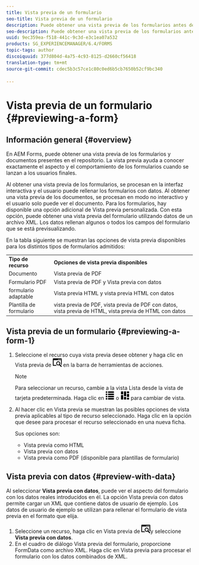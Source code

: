 ```yaml
---
title: Vista previa de un formulario
seo-title: Vista previa de un formulario
description: Puede obtener una vista previa de los formularios antes de publicarlos o activarlos para asegurarse de que cumplen las expectativas. Las opciones de vista previa pueden variar según los tipos de formulario admitidos.
seo-description: Puede obtener una vista previa de los formularios antes de publicarlos o activarlos para asegurarse de que cumplen las expectativas. Las opciones de vista previa pueden variar según los tipos de formulario admitidos.
uuid: 9ec359ea-f518-441c-9c3d-e3c1ea07a532
products: SG_EXPERIENCEMANAGER/6.4/FORMS
topic-tags: author
discoiquuid: 377d804d-4a75-4c93-8125-d2660cf56418
translation-type: tm+mt
source-git-commit: cdec5b3c57ce1c80c0ed6b5cb7650b52cf9bc340

---
```



# Vista previa de un formulario {#previewing-a-form}

## Información general {#overview}

En AEM Forms, puede obtener una vista previa de los formularios y documentos presentes en el repositorio. La vista previa ayuda a conocer exactamente el aspecto y el comportamiento de los formularios cuando se lanzan a los usuarios finales.

Al obtener una vista previa de los formularios, se procesan en la interfaz interactiva y el usuario puede rellenar los formularios con datos. Al obtener una vista previa de los documentos, se procesan en modo no interactivo y el usuario solo puede ver el documento. Para los formularios, hay disponible una opción adicional de Vista previa personalizada. Con esta opción, puede obtener una vista previa del formulario utilizando datos de un archivo XML. Los datos rellenan algunos o todos los campos del formulario que se está previsualizando.

En la tabla siguiente se muestran las opciones de vista previa disponibles para los distintos tipos de formularios admitidos:

<table> 
 <tbody>
  <tr>
   <td><strong>Tipo de recurso</strong><br /> </td> 
   <td><strong>Opciones de vista previa disponibles</strong><br /> </td> 
  </tr>
  <tr>
   <td>Documento</td> 
   <td>Vista previa de PDF</td> 
  </tr>
  <tr>
   <td>Formulario PDF</td> 
   <td>Vista previa de PDF y Vista previa con datos<br /> </td> 
  </tr>
  <tr>
   <td>formulario adaptable</td> 
   <td>Vista previa HTML y vista previa HTML con datos</td> 
  </tr>
  <tr>
   <td>Plantilla de formulario</td> 
   <td>vista previa de PDF, vista previa de PDF con datos, vista previa de HTML, vista previa de HTML con datos<br /> </td> 
  </tr>
 </tbody>
</table>

## Vista previa de un formulario {#previewing-a-form-1}

1. Seleccione el recurso cuya vista previa desee obtener y haga clic en Vista previa de ![aem6forms_preview](assets/aem6forms_preview.png) en la barra de herramientas de acciones.

   >[!NOTE]
   >
   >Para seleccionar un recurso, cambie a la vista Lista desde la vista de tarjeta predeterminada. Haga clic en ![aem6forms_viewlist](assets/aem6forms_viewlist.png) o ![aem6forms_viewcard](assets/aem6forms_viewcard.png) para cambiar de vista.

1. Al hacer clic en Vista previa se muestran las posibles opciones de vista previa aplicables al tipo de recurso seleccionado. Haga clic en la opción que desee para procesar el recurso seleccionado en una nueva ficha.

   Sus opciones son:

   * Vista previa como HTML
   * Vista previa con datos
   * Vista previa como PDF (disponible para plantillas de formulario)

## Vista previa con datos {#preview-with-data}

Al seleccionar **Vista previa con datos**, puede ver el aspecto del formulario con los datos reales introducidos en él. La opción Vista previa con datos permite cargar un XML que contiene datos de usuario de ejemplo. Los datos de usuario de ejemplo se utilizan para rellenar el formulario de vista previa en el formato que elija.

1. Seleccione un recurso, haga clic en Vista previa de ![aem6forms_preview](assets/aem6forms_preview.png)y seleccione **Vista previa con datos**.
1. En el cuadro de diálogo Vista previa del formulario, proporcione FormData como archivo XML. Haga clic en Vista previa para procesar el formulario con los datos combinados de XML.


